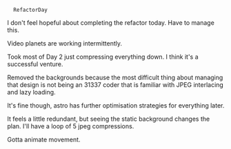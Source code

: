 ```
  RefactorDay
```

I don't feel hopeful about completing the refactor today. Have to manage this.

Video planets are working intermittently.

Took most of Day 2 just compressing everything down. I think it's a successful venture.

Removed the backgrounds because the most difficult thing about managing that design is not being an 31337 coder that is familiar with JPEG interlacing and lazy loading.

It's fine though, astro has further optimisation strategies for everything later.

It feels a little redundant, but seeing the static background changes the plan. I'll have a loop of 5 jpeg compressions.

Gotta animate movement. 